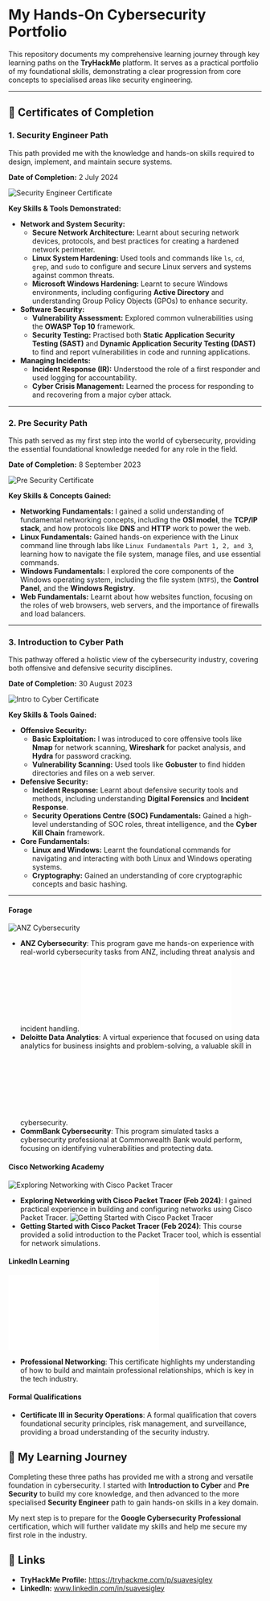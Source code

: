 # My Hands-On Cybersecurity Portfolio

This repository documents my comprehensive learning journey through key learning paths on the **TryHackMe** platform. It serves as a practical portfolio of my foundational skills, demonstrating a clear progression from core concepts to specialised areas like security engineering.

---

## 📜 Certificates of Completion

### 1. Security Engineer Path

This path provided me with the knowledge and hands-on skills required to design, implement, and maintain secure systems.

**Date of Completion:** 2 July 2024

![Security Engineer Certificate](images/1.png)

**Key Skills & Tools Demonstrated:**

* **Network and System Security:**
    * **Secure Network Architecture:** Learnt about securing network devices, protocols, and best practices for creating a hardened network perimeter.
    * **Linux System Hardening:** Used tools and commands like `ls`, `cd`, `grep`, and `sudo` to configure and secure Linux servers and systems against common threats.
    * **Microsoft Windows Hardening:** Learnt to secure Windows environments, including configuring **Active Directory** and understanding Group Policy Objects (GPOs) to enhance security.
* **Software Security:**
    * **Vulnerability Assessment:** Explored common vulnerabilities using the **OWASP Top 10** framework.
    * **Security Testing:** Practised both **Static Application Security Testing (SAST)** and **Dynamic Application Security Testing (DAST)** to find and report vulnerabilities in code and running applications.
* **Managing Incidents:**
    * **Incident Response (IR):** Understood the role of a first responder and used logging for accountability.
    * **Cyber Crisis Management:** Learned the process for responding to and recovering from a major cyber attack.

---

### 2. Pre Security Path

This path served as my first step into the world of cybersecurity, providing the essential foundational knowledge needed for any role in the field.

**Date of Completion:** 8 September 2023

![Pre Security Certificate](images/2.png)

**Key Skills & Concepts Gained:**

* **Networking Fundamentals:** I gained a solid understanding of fundamental networking concepts, including the **OSI model**, the **TCP/IP stack**, and how protocols like **DNS** and **HTTP** work to power the web.
* **Linux Fundamentals:** Gained hands-on experience with the Linux command line through labs like `Linux Fundamentals Part 1, 2, and 3`, learning how to navigate the file system, manage files, and use essential commands.
* **Windows Fundamentals:** I explored the core components of the Windows operating system, including the file system (`NTFS`), the **Control Panel**, and the **Windows Registry**.
* **Web Fundamentals:** Learnt about how websites function, focusing on the roles of web browsers, web servers, and the importance of firewalls and load balancers.

---

### 3. Introduction to Cyber Path

This pathway offered a holistic view of the cybersecurity industry, covering both offensive and defensive security disciplines.

**Date of Completion:** 30 August 2023

![Intro to Cyber Certificate](images/3.png)

**Key Skills & Tools Gained:**

* **Offensive Security:**
    * **Basic Exploitation:** I was introduced to core offensive tools like **Nmap** for network scanning, **Wireshark** for packet analysis, and **Hydra** for password cracking.
    * **Vulnerability Scanning:** Used tools like **Gobuster** to find hidden directories and files on a web server.
* **Defensive Security:**
    * **Incident Response:** Learnt about defensive security tools and methods, including understanding **Digital Forensics** and **Incident Response**.
    * **Security Operations Centre (SOC) Fundamentals:** Gained a high-level understanding of SOC roles, threat intelligence, and the **Cyber Kill Chain** framework.
* **Core Fundamentals:**
    * **Linux and Windows:** Learnt the foundational commands for navigating and interacting with both Linux and Windows operating systems.
    * **Cryptography:** Gained an understanding of core cryptographic concepts and basic hashing.

---
#### **Forage**
![ANZ Cybersecurity](images/anz.png)
* **ANZ Cybersecurity**: This program gave me hands-on experience with real-world cybersecurity tasks from ANZ, including threat analysis and incident handling.
![Deloitte Data Analytics](images/deloitte.pdf)
* **Deloitte Data Analytics**: A virtual experience that focused on using data analytics for business insights and problem-solving, a valuable skill in cybersecurity.
![CommBank Cybersecurity](images/cwb.pdf)
* **CommBank Cybersecurity**: This program simulated tasks a cybersecurity professional at Commonwealth Bank would perform, focusing on identifying vulnerabilities and protecting data.

#### **Cisco Networking Academy**
![Exploring Networking with Cisco Packet Tracer](images/cpt1.png)
* **Exploring Networking with Cisco Packet Tracer (Feb 2024)**: I gained practical experience in building and configuring networks using Cisco Packet Tracer.
![Getting Started with Cisco Packet Tracer](images/cpt2.png)
* **Getting Started with Cisco Packet Tracer (Feb 2024)**: This course provided a solid introduction to the Packet Tracer tool, which is essential for network simulations.

#### **LinkedIn Learning**
![Professional Networking](images/linkedin1.pdf)
* **Professional Networking**: This certificate highlights my understanding of how to build and maintain professional relationships, which is key in the tech industry.

#### **Formal Qualifications**

* **Certificate III in Security Operations**: A formal qualification that covers foundational security principles, risk management, and surveillance, providing a broad understanding of the security industry.
## 🚀 My Learning Journey

Completing these three paths has provided me with a strong and versatile foundation in cybersecurity. I started with **Introduction to Cyber** and **Pre Security** to build my core knowledge, and then advanced to the more specialised **Security Engineer** path to gain hands-on skills in a key domain.

My next step is to prepare for the **Google Cybersecurity Professional** certification, which will further validate my skills and help me secure my first role in the industry.

## 🔗 Links

* **TryHackMe Profile:** https://tryhackme.com/p/suavesigley
* **LinkedIn:** www.linkedin.com/in/suavesigley

